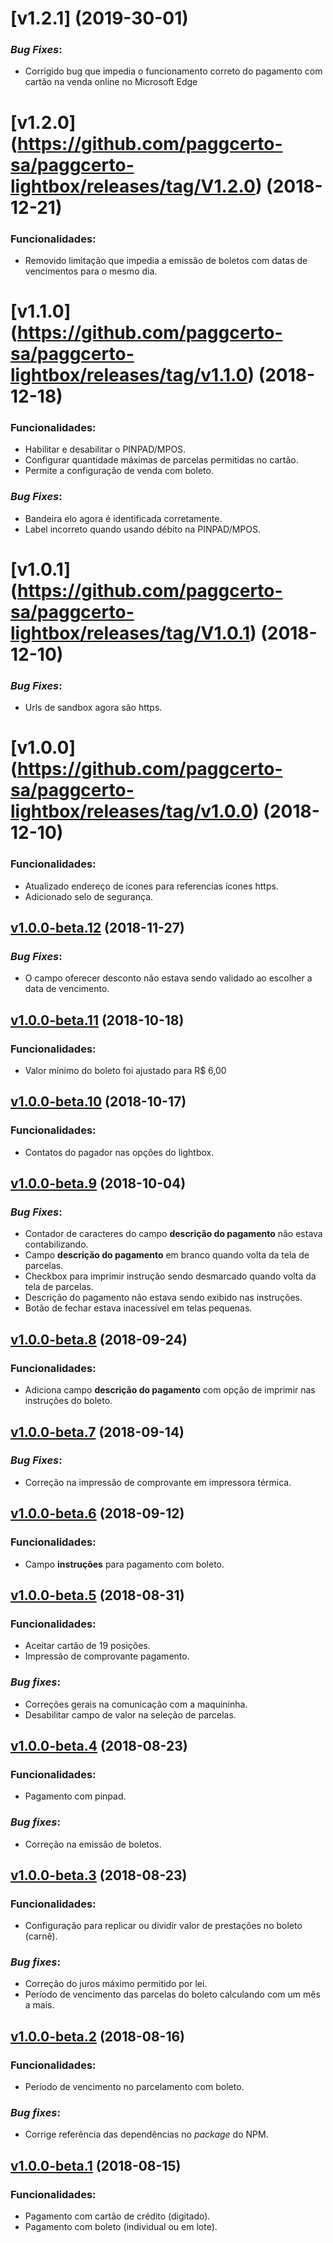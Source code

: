 # [v1.2.1] (2019-30-01)
### _Bug Fixes_:
- Corrigido bug que impedia o funcionamento correto do pagamento com cartão na venda online no Microsoft Edge

# [v1.2.0] (https://github.com/paggcerto-sa/paggcerto-lightbox/releases/tag/V1.2.0) (2018-12-21)
### Funcionalidades:
- Removido limitação que impedia a emissão de boletos com datas de vencimentos para o mesmo dia.

# [v1.1.0] (https://github.com/paggcerto-sa/paggcerto-lightbox/releases/tag/v1.1.0) (2018-12-18)
### Funcionalidades:
- Habilitar e desabilitar o PINPAD/MPOS.
- Configurar quantidade máximas de parcelas permitidas no cartão.
- Permite a configuração de venda com boleto.
### _Bug Fixes_:
- Bandeira elo agora é identificada corretamente.
- Label incorreto quando usando débito na PINPAD/MPOS.

# [v1.0.1] (https://github.com/paggcerto-sa/paggcerto-lightbox/releases/tag/V1.0.1) (2018-12-10)
### _Bug Fixes_:
- Urls de sandbox agora são https.

# [v1.0.0] (https://github.com/paggcerto-sa/paggcerto-lightbox/releases/tag/v1.0.0) (2018-12-10)
### Funcionalidades:
- Atualizado endereço de icones para referencias ícones https.
- Adicionado selo de segurança.

## [v1.0.0-beta.12](https://github.com/paggcerto-sa/paggcerto-lightbox/releases/tag/v1.0.0-beta.12) (2018-11-27)
### _Bug Fixes_:
- O campo oferecer desconto não estava sendo validado ao escolher a data de vencimento.

## [v1.0.0-beta.11](https://github.com/paggcerto-sa/paggcerto-lightbox/releases/tag/v1.0.0-beta.11) (2018-10-18)
### Funcionalidades:
- Valor mínimo do boleto foi ajustado para R$ 6,00
## [v1.0.0-beta.10](https://github.com/paggcerto-sa/paggcerto-lightbox/releases/tag/v1.0.0-beta.10) (2018-10-17)
### Funcionalidades:
- Contatos do pagador nas opções do lightbox.
## [v1.0.0-beta.9](https://github.com/paggcerto-sa/paggcerto-lightbox/releases/tag/v1.0.0-beta.9) (2018-10-04)
### _Bug Fixes_:
- Contador de caracteres do campo **descrição do pagamento** não estava contabilizando.
- Campo **descrição do pagamento** em branco quando volta da tela de parcelas.
- Checkbox para imprimir instrução sendo desmarcado quando volta da tela de parcelas.
- Descrição do pagamento não estava sendo exibido nas instruções.
- Botão de fechar estava inacessível em telas pequenas.
## [v1.0.0-beta.8](https://github.com/paggcerto-sa/paggcerto-lightbox/releases/tag/v1.0.0-beta.8) (2018-09-24)
### Funcionalidades:
- Adiciona campo **descrição do pagamento** com opção de imprimir nas instruções do boleto.
## [v1.0.0-beta.7](https://github.com/paggcerto-sa/paggcerto-lightbox/releases/tag/v1.0.0-beta.7) (2018-09-14)
### _Bug Fixes_:
- Correção na impressão de comprovante em impressora térmica.
## [v1.0.0-beta.6](https://github.com/paggcerto-sa/paggcerto-lightbox/releases/tag/v1.0.0-beta.6) (2018-09-12)
### Funcionalidades:
- Campo **instruções** para pagamento com boleto.
## [v1.0.0-beta.5](https://github.com/paggcerto-sa/paggcerto-lightbox/releases/tag/v1.0.0-beta.5) (2018-08-31)
### Funcionalidades:
- Aceitar cartão de 19 posições.
- Impressão de comprovante pagamento.
### _Bug fixes_:
- Correções gerais na comunicação com a maquininha.
- Desabilitar campo de valor na seleção de parcelas.
## [v1.0.0-beta.4](https://github.com/paggcerto-sa/paggcerto-lightbox/releases/tag/v1.0.0-beta.4) (2018-08-23)
### Funcionalidades:
- Pagamento com pinpad.
### _Bug fixes_:
- Correção na emissão de boletos.
## [v1.0.0-beta.3](https://github.com/paggcerto-sa/paggcerto-lightbox/releases/tag/v1.0.0-beta.3) (2018-08-23)
### Funcionalidades:
- Configuração para replicar ou dividir valor de prestações no boleto (carnê).
### _Bug fixes_:
- Correção do juros máximo permitido por lei.
- Período de vencimento das parcelas do boleto calculando com um mês a mais.
## [v1.0.0-beta.2](https://github.com/paggcerto-sa/paggcerto-lightbox/releases/tag/v1.0.0-beta.2) (2018-08-16)
### Funcionalidades:
- Período de vencimento no parcelamento com boleto.
### _Bug fixes_:
- Corrige referência das dependências no _package_ do NPM.
## [v1.0.0-beta.1](https://github.com/paggcerto-sa/paggcerto-lightbox/releases/tag/v1.0.0-beta.1) (2018-08-15)
### Funcionalidades:
- Pagamento com cartão de crédito (digitado).
- Pagamento com boleto (individual ou em lote).
